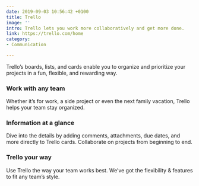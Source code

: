 ```yaml
---
date: 2019-09-03 10:56:42 +0100
title: Trello
image: ''
intro: Trello lets you work more collaboratively and get more done.
link: https://trello.com/home
category:
- Communication

---
```

Trello’s boards, lists, and cards enable you to organize and prioritize your projects in a fun, flexible, and rewarding way.

### Work with any team

Whether it’s for work, a side project or even the next family vacation, Trello helps your team stay organized.

### Information at a glance

Dive into the details by adding comments, attachments, due dates, and more directly to Trello cards. Collaborate on projects from beginning to end.

### Trello your way

Use Trello the way your team works best. We’ve got the flexibility & features to fit any team’s style.